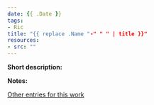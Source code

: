 ```yaml
---
date: {{ .Date }}
tags:
- Ric
title: "{{ replace .Name "-" " " | title }}"
resources:
- src: ""
---
```


**Short description:**

**Notes:**

[Other entries for this work](/tags/Ric-)
